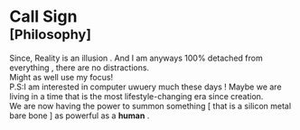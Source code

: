 <h1> Call Sign<br>
<link rel="stylesheet" href="style.css">
<sub id="blog-category">[Philosophy]</sub>
<br></h1>

Since, Reality is an illusion . And I am anyways 100% detached from everything , there are no distractions. <br>
Might as well use my focus! <br>
P.S:I am interested in computer uwuery much these days ! Maybe we are living in a time that is the most lifestyle-changing era since creation. <br> We are now having the power to summon something [ that is a silicon metal bare bone ] as powerful as a **human** .
